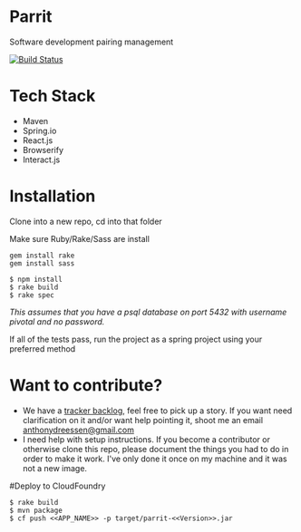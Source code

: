 # Parrit
Software development pairing management

[![Build Status](https://travis-ci.org/Pinwheeler/Parrit.svg?branch=master)](https://travis-ci.org/Pinwheeler/Parrit)

# Tech Stack
- Maven
- Spring.io
- React.js
- Browserify
- Interact.js

# Installation

Clone into a new repo, cd into that folder

Make sure Ruby/Rake/Sass are install
```
gem install rake
gem install sass
```

```
$ npm install
$ rake build
$ rake spec
```

_This assumes that you have a psql database on port 5432 with username pivotal and no password._

If all of the tests pass, run the project as a spring project using your preferred method

# Want to contribute?

* We have a [tracker backlog](https://www.pivotaltracker.com/n/projects/1504460), feel free to pick up a story. If you want need clarification on it and/or want help pointing it, shoot me an email anthonydreessen@gmail.com
* I need help with setup instructions. If you become a contributor or otherwise clone this repo, please document the things you had to do in order to make it work. I've only done it once on my machine and it was not a new image.

#Deploy to CloudFoundry

```
$ rake build
$ mvn package
$ cf push <<APP_NAME>> -p target/parrit-<<Version>>.jar
```

